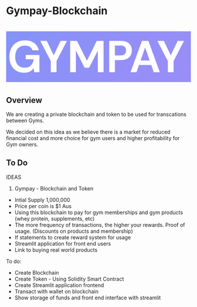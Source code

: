# Gympay-Blockchain

# ![image_add](Images/Gympay.png)

## Overview

We are creating a private blockchain and token to be used for transcations between Gyms.

We decided on this idea as we believe there is a market for reduced financial cost and more choice for gym users and higher profitability for Gym owners.

## To Do
IDEAS


1. Gympay - Blockchain and Token
- Intial Supply 1,000,000
- Price per coin is $1 Aus
- Using this blockchain to pay for gym memberships and gym products (whey protein, supplements, etc)
- The more frequency of transactions, the higher your rewards. Proof of usage. (Discounts on products and membership)
- If statements to create reward system for usage
- Streamlit application for front end users
- Link to buying real world products


To do:

- Create Blockchain
- Create Token - Using Solidity Smart Contract
- Create Streamlit application frontend
- Transact with wallet on blockchain
- Show storage of funds and front end interface with streamlit


